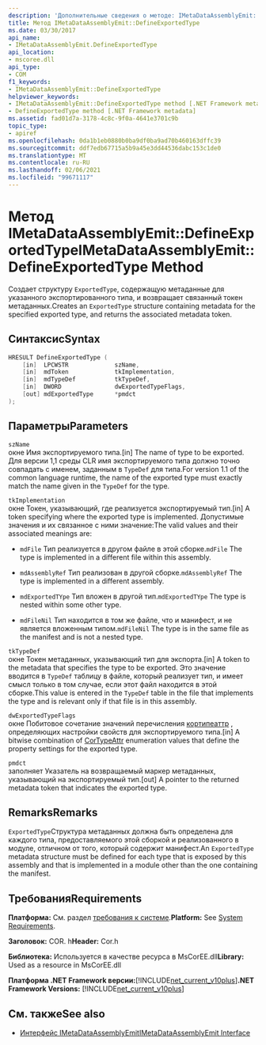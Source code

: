 ```yaml
---
description: 'Дополнительные сведения о методе: IMetaDataAssemblyEmit::D Ефиникспортедтипе'
title: Метод IMetaDataAssemblyEmit::DefineExportedType
ms.date: 03/30/2017
api_name:
- IMetaDataAssemblyEmit.DefineExportedType
api_location:
- mscoree.dll
api_type:
- COM
f1_keywords:
- IMetaDataAssemblyEmit::DefineExportedType
helpviewer_keywords:
- IMetaDataAssemblyEmit::DefineExportedType method [.NET Framework metadata]
- DefineExportedType method [.NET Framework metadata]
ms.assetid: fad01d7a-3178-4c8c-9f0a-4641e3701c9b
topic_type:
- apiref
ms.openlocfilehash: 0da1b1eb0880b0ba9df0ba9ad70b460163dffc39
ms.sourcegitcommit: ddf7edb67715a5b9a45e3dd44536dabc153c1de0
ms.translationtype: MT
ms.contentlocale: ru-RU
ms.lasthandoff: 02/06/2021
ms.locfileid: "99671117"
---
```

# <a name="imetadataassemblyemitdefineexportedtype-method"></a><span data-ttu-id="4c9d9-103">Метод IMetaDataAssemblyEmit::DefineExportedType</span><span class="sxs-lookup"><span data-stu-id="4c9d9-103">IMetaDataAssemblyEmit::DefineExportedType Method</span></span>

<span data-ttu-id="4c9d9-104">Создает структуру `ExportedType`, содержащую метаданные для указанного экспортированного типа, и возвращает связанный токен метаданных.</span><span class="sxs-lookup"><span data-stu-id="4c9d9-104">Creates an `ExportedType` structure containing metadata for the specified exported type, and returns the associated metadata token.</span></span>  
  
## <a name="syntax"></a><span data-ttu-id="4c9d9-105">Синтаксис</span><span class="sxs-lookup"><span data-stu-id="4c9d9-105">Syntax</span></span>  
  
```cpp  
HRESULT DefineExportedType (  
    [in]  LPCWSTR             szName,  
    [in]  mdToken             tkImplementation,
    [in]  mdTypeDef           tkTypeDef,  
    [in]  DWORD               dwExportedTypeFlags,  
    [out] mdExportedType      *pmdct  
);  
```  
  
## <a name="parameters"></a><span data-ttu-id="4c9d9-106">Параметры</span><span class="sxs-lookup"><span data-stu-id="4c9d9-106">Parameters</span></span>  

 `szName`  
 <span data-ttu-id="4c9d9-107">окне Имя экспортируемого типа.</span><span class="sxs-lookup"><span data-stu-id="4c9d9-107">[in] The name of type to be exported.</span></span> <span data-ttu-id="4c9d9-108">Для версии 1,1 среды CLR имя экспортируемого типа должно точно совпадать с именем, заданным в `TypeDef` для типа.</span><span class="sxs-lookup"><span data-stu-id="4c9d9-108">For version 1.1 of the common language runtime, the name of the exported type must exactly match the name given in the `TypeDef` for the type.</span></span>  
  
 `tkImplementation`  
 <span data-ttu-id="4c9d9-109">окне Токен, указывающий, где реализуется экспортируемый тип.</span><span class="sxs-lookup"><span data-stu-id="4c9d9-109">[in] A token specifying where the exported type is implemented.</span></span> <span data-ttu-id="4c9d9-110">Допустимые значения и их связанное с ними значение:</span><span class="sxs-lookup"><span data-stu-id="4c9d9-110">The valid values and their associated meanings are:</span></span>  
  
- <span data-ttu-id="4c9d9-111">`mdFile` Тип реализуется в другом файле в этой сборке.</span><span class="sxs-lookup"><span data-stu-id="4c9d9-111">`mdFile` The type is implemented in a different file within this assembly.</span></span>  
  
- <span data-ttu-id="4c9d9-112">`mdAssemblyRef` Тип реализован в другой сборке.</span><span class="sxs-lookup"><span data-stu-id="4c9d9-112">`mdAssemblyRef` The type is implemented in a different assembly.</span></span>  
  
- <span data-ttu-id="4c9d9-113">`mdExportedTYpe` Тип вложен в другой тип.</span><span class="sxs-lookup"><span data-stu-id="4c9d9-113">`mdExportedTYpe` The type is nested within some other type.</span></span>  
  
- <span data-ttu-id="4c9d9-114">`mdFileNil` Тип находится в том же файле, что и манифест, и не является вложенным типом.</span><span class="sxs-lookup"><span data-stu-id="4c9d9-114">`mdFileNil` The type is in the same file as the manifest and is not a nested type.</span></span>  
  
 `tkTypeDef`  
 <span data-ttu-id="4c9d9-115">окне Токен метаданных, указывающий тип для экспорта.</span><span class="sxs-lookup"><span data-stu-id="4c9d9-115">[in] A token to the metadata that specifies the type to be exported.</span></span> <span data-ttu-id="4c9d9-116">Это значение вводится в `TypeDef` таблицу в файле, который реализует тип, и имеет смысл только в том случае, если этот файл находится в этой сборке.</span><span class="sxs-lookup"><span data-stu-id="4c9d9-116">This value is entered in the `TypeDef` table in the file that implements the type and is relevant only if that file is in this assembly.</span></span>  
  
 `dwExportedTypeFlags`  
 <span data-ttu-id="4c9d9-117">окне Побитовое сочетание значений перечисления [кортипеаттр](cortypeattr-enumeration.md) , определяющих настройки свойств для экспортируемого типа.</span><span class="sxs-lookup"><span data-stu-id="4c9d9-117">[in] A bitwise combination of [CorTypeAttr](cortypeattr-enumeration.md) enumeration values that define the property settings for the exported type.</span></span>  
  
 `pmdct`  
 <span data-ttu-id="4c9d9-118">заполняет Указатель на возвращаемый маркер метаданных, указывающий на экспортируемый тип.</span><span class="sxs-lookup"><span data-stu-id="4c9d9-118">[out] A pointer to the returned metadata token that indicates the exported type.</span></span>  
  
## <a name="remarks"></a><span data-ttu-id="4c9d9-119">Remarks</span><span class="sxs-lookup"><span data-stu-id="4c9d9-119">Remarks</span></span>  

 <span data-ttu-id="4c9d9-120">`ExportedType`Структура метаданных должна быть определена для каждого типа, предоставляемого этой сборкой и реализованного в модуле, отличном от того, который содержит манифест.</span><span class="sxs-lookup"><span data-stu-id="4c9d9-120">An `ExportedType` metadata structure must be defined for each type that is exposed by this assembly and that is implemented in a module other than the one containing the manifest.</span></span>  
  
## <a name="requirements"></a><span data-ttu-id="4c9d9-121">Требования</span><span class="sxs-lookup"><span data-stu-id="4c9d9-121">Requirements</span></span>  

 <span data-ttu-id="4c9d9-122">**Платформа:** См. раздел [требования к системе](../../get-started/system-requirements.md).</span><span class="sxs-lookup"><span data-stu-id="4c9d9-122">**Platform:** See [System Requirements](../../get-started/system-requirements.md).</span></span>  
  
 <span data-ttu-id="4c9d9-123">**Заголовок:** COR. h</span><span class="sxs-lookup"><span data-stu-id="4c9d9-123">**Header:** Cor.h</span></span>  
  
 <span data-ttu-id="4c9d9-124">**Библиотека:** Используется в качестве ресурса в MsCorEE.dll</span><span class="sxs-lookup"><span data-stu-id="4c9d9-124">**Library:** Used as a resource in MsCorEE.dll</span></span>  
  
 <span data-ttu-id="4c9d9-125">**Платформа .NET Framework версии:**[!INCLUDE[net_current_v10plus](../../../../includes/net-current-v10plus-md.md)]</span><span class="sxs-lookup"><span data-stu-id="4c9d9-125">**.NET Framework Versions:** [!INCLUDE[net_current_v10plus](../../../../includes/net-current-v10plus-md.md)]</span></span>  
  
## <a name="see-also"></a><span data-ttu-id="4c9d9-126">См. также</span><span class="sxs-lookup"><span data-stu-id="4c9d9-126">See also</span></span>

- [<span data-ttu-id="4c9d9-127">Интерфейс IMetaDataAssemblyEmit</span><span class="sxs-lookup"><span data-stu-id="4c9d9-127">IMetaDataAssemblyEmit Interface</span></span>](imetadataassemblyemit-interface.md)
